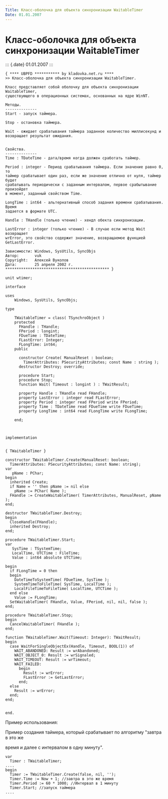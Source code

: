 ```yaml
---
Title: Класс-оболочка для объекта синхронизации WaitableTimer
Date: 01.01.2007
---
```



Класс-оболочка для объекта синхронизации WaitableTimer
======================================================

::: {.date}
01.01.2007
:::

    { **** UBPFD *********** by kladovka.net.ru ****
    >> Класс-оболочка для объекта синхронизации WaitableTimer.
     
    Класс представляет собой оболочку для объекта синхронизации WaitableTimer,
    существующего в операционных системах, основанных на ядре WinNT. 
     
    Методы.
    --------------
    Start - запуск таймера.
     
    Stop - остановка таймера.
     
    Wait - ожидает срабатывания таймера заданное количество миллисекунд и
    возвращает результат ожидания.
     
     
    Свойства.
    --------------
    Time : TDateTime - дата/время когда должен сработать таймер.
     
    Period : integer - Период срабатывания таймера. Если значение равно 0, то
    таймер срабатывает один раз, если же значение отлично от нуля, таймер будет
    срабатывать периодически с заданным интервалом, первое срабытывание произойдет
    в момент, заданный свойством Time. 
     
    LongTime : int64 - альтернативный способ задания времени срабатывания. Время
    задается в формате UTC.
     
    Handle : THandle (только чтение) - хендл обекта синхронизации.
     
    LastError : integer (только чтение) - В случае если метод Wait возвращает
    wrError, это свойство содержит значение, возвращаемое функцией GetLastError.
     
    Зависимости: Windows, SysUtils, SyncObjs
    Автор:       vuk
    Copyright:   Алексей Вуколов
    Дата:        25 апреля 2002 г.
    ********************************************** }
     
    unit wtimer;
     
    interface
     
    uses
        Windows, SysUtils, SyncObjs;
     
    type
     
        TWaitableTimer = class( TSynchroObject )
        protected
          FHandle : THandle;
          FPeriod : longint;
          FDueTime : TDateTime;
          FLastError: Integer;
          FLongTime: int64;
        public
     
          constructor Create( ManualReset : boolean;
            TimerAttributes: PSecurityAttributes; const Name : string );
          destructor Destroy; override;
     
          procedure Start;
          procedure Stop;
          function Wait( Timeout : longint ) : TWaitResult;
     
          property Handle : THandle read FHandle;
          property LastError : integer read FLastError;
          property Period : integer read FPeriod write FPeriod;
          property Time : TDateTime read FDueTime write FDueTime;
          property LongTime : int64 read FLongTime write FLongTime;
     
        end;
     
     
     
    implementation
     
     
    { TWaitableTimer }
     
    constructor TWaitableTimer.Create(ManualReset: boolean;
      TimerAttributes: PSecurityAttributes; const Name: string);
    var
       pName : PChar;
    begin
      inherited Create;
      if Name = '' then pName := nil else
        pName := PChar( Name );
      FHandle := CreateWaitableTimer( TimerAttributes, ManualReset, pName );
    end;
     
    destructor TWaitableTimer.Destroy;
    begin
      CloseHandle(FHandle);
      inherited Destroy;
    end;
     
    procedure TWaitableTimer.Start;
    var
       SysTime : TSystemTime;
       LocalTime, UTCTime : FileTime;
       Value : int64 absolute UTCTime;
     
    begin
      if FLongTime = 0 then 
      begin
        DateTimeToSystemTime( FDueTime, SysTime );
        SystemTimeToFileTime( SysTime, LocalTime );
        LocalFileTimeToFileTime( LocalTime, UTCTime );
      end else 
        Value := FLongTime;
      SetWaitableTimer( FHandle, Value, FPeriod, nil, nil, false );
    end;
     
    procedure TWaitableTimer.Stop;
    begin
      CancelWaitableTimer( FHandle );
    end;
     
    function TWaitableTimer.Wait(Timeout: Integer): TWaitResult;
    begin
      case WaitForSingleObjectEx(Handle, Timeout, BOOL(1)) of
        WAIT_ABANDONED: Result := wrAbandoned;
        WAIT_OBJECT_0: Result := wrSignaled;
        WAIT_TIMEOUT: Result := wrTimeout;
        WAIT_FAILED:
          begin
            Result := wrError;
            FLastError := GetLastError;
          end;
      else
        Result := wrError;
      end;
    end;
     
     
    end. 

Пример использования:

Пример создания таймера, который срабатывает по алгоритму \"завтра в это
же

время и далее с интервалом в одну минуту\".

    var
      Timer : TWaitableTimer;
    ....
    begin
      Timer := TWaitableTimer.Create(false, nil, '');
      Timer.Time := Now + 1; //завтра в это же время
      Timer.Period := 60 * 1000; //Интервал в 1 минуту
      Timer.Start; //запуск таймера
    .... 
